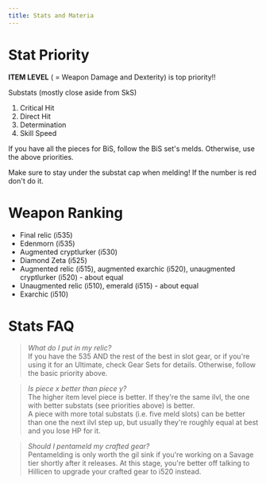 ```yaml
---
title: Stats and Materia
---
```

# Stat Priority


**ITEM LEVEL** ( = Weapon Damage and Dexterity) is top priority!!


Substats (mostly close aside from SkS)
1. Critical Hit
2. Direct Hit
3. Determination
4. Skill Speed

If you have all the pieces for BiS, follow the BiS set's melds. Otherwise, use the above priorities.


Make sure to stay under the substat cap when melding! If the number is red don't do it.



# Weapon Ranking

 - Final relic (i535)
 - Edenmorn (i535)
 - Augmented cryptlurker (i530)
 - Diamond Zeta (i525)
 - Augmented relic (i515), augmented exarchic (i520), unaugmented cryptlurker (i520) - about equal
 - Unaugmented relic (i510), emerald (i515) - about equal
 - Exarchic (i510)



# Stats FAQ 


> *What do I put in my relic?*  
If you have the 535 AND the rest of the best in slot gear, or if you're using it for an Ultimate, check Gear Sets for details. 
Otherwise, follow the basic priority above.



> *Is piece x better than piece y?*  
The higher item level piece is better. If they're the same ilvl, the one with better substats (see priorities above) is better.  
A piece with more total substats (i.e. five meld slots) can be better than one the next ilvl step up, but usually they're roughly equal at best and you lose HP for it. 



> *Should I pentameld my crafted gear?*  
Pentamelding is only worth the gil sink if you're working on a Savage tier shortly after it releases. At this stage, you're better off talking to Hillicen to upgrade your crafted gear to i520 instead.